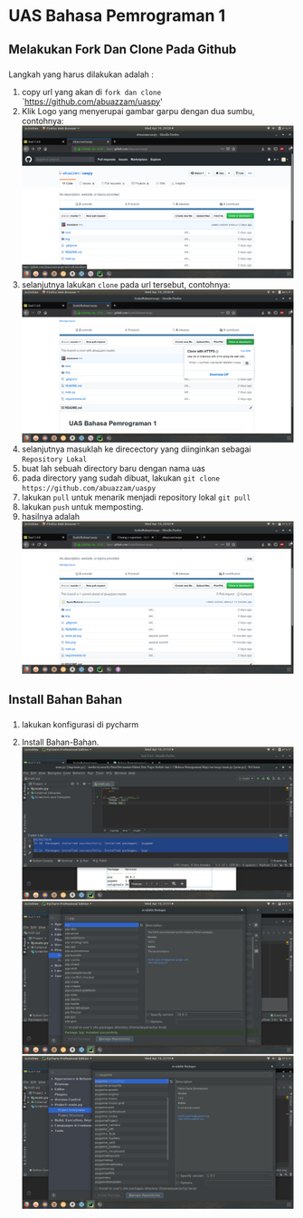 # UAS Bahasa Pemrograman 1

## Melakukan Fork Dan Clone Pada Github <h3>

Langkah yang harus dilakukan adalah :
1. copy url yang akan di `fork dan clone` `https://github.com/abuazzam/uaspy'
2. Klik Logo yang menyerupai gambar garpu dengan dua sumbu, contohnya:
![screenshoot](https://github.com/SyahriRahmat/uaspy/blob/master/screenshoot/fork.png)
3. selanjutnya lakukan `clone` pada url tersebut, contohnya:
![screenshoot](https://github.com/SyahriRahmat/uaspy/blob/master/screenshoot/clone%20git.png)
4. selanjutnya masuklah ke direcectory yang diinginkan sebagai `Repository Lokal` 
5. buat lah sebuah directory baru dengan nama uas
6. pada directory yang sudah dibuat, lakukan `git clone https://github.com/abuazzam/uaspy`
7. lakukan `pull` untuk menarik menjadi repository lokal `git pull`
8. lakukan `push` untuk memposting.
9. hasilnya adalah
![screenshoot](https://github.com/SyahriRahmat/uaspy/blob/master/hasil.png)

## Install Bahan Bahan <h3>
1. lakukan konfigurasi di pycharm

2. Install Bahan-Bahan.
![screenshoot](https://github.com/SyahriRahmat/uaspy/blob/master/screenshoot/install%20bahan.png)
![screenshoot](https://github.com/SyahriRahmat/uaspy/blob/master/screenshoot/install1.png)
![screenshoot](https://github.com/SyahriRahmat/uaspy/blob/master/screenshoot/install2.png)

